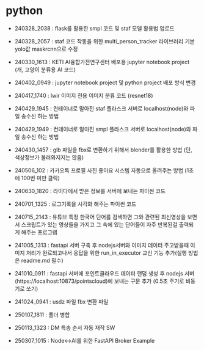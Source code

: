 # python

- 240328_2038 : flask를 활용한 smpl 코드 및 staf 모델 활용법 업로드

- 240328_2057 : staf 코드 작동을 위한 multi_person_tracker 라이브러리 기본 yolo값 maskrcnn으로 수정

- 240330_1613 : KETI AI융합가전연구센터 배포용 jupyter notebook project (개, 고양이 분류용 AI 코드)

- 240402_0949 : jupyter notebook project 및 python project 배포 방식 변경

- 240417_1740 : lwir 이미지 전용 이미지 분류 코드 (resnet18)

- 240429_1945 : 컨테이너로 말아진 staf 플라스크 서버로 localhost(node)와 파일 송수신 하는 방법

- 240429_1949 : 컨테이너로 말아진 smpl 플라스크 서버로 localhost(node)와 파일 송수신 하는 방법

- 240430_1457 : glb 파일을 fbx로 변환하기 위해서 blender를 활용한 방법 (단, 색상정보가 불러와지지는 않음)

- 240506_102 : 카카오톡 프로필 사진 좋아요 시스템 자동으로 올려주는 방법 (1초에 100번 미만 클릭)

- 240630_1820 : 라이다에서 받은 정보를 서버에 보내는 파이썬 코드

- 240701_1325 : 로그기록을 시각화 해주는 파이썬 코드

- 240715_2143 : 유튜브 특정 한국어 단어를 검색하면 그와 관련된 최신영상을 보면서 스크립트가 있는 영상들을 가지고 그 속에 있는 단어들이 자주 반복된걸 출력되게 해주는 프로그램

- 241005_1313 : fastapi 서버 구축 후 nodejs서버와 이미지 데이터 주고받을때 이미지 처리가 완료되고나서 응답을 위한 run_in_executor 교신 기능 추가(실행 방법은 readme.md 필수)

- 241010_0911 : fastapi 서버에 포인트클라우드 데이터 랜덤 생성 후 nodejs 서버(https://localhost:10873/pointscloud)에 보내는 구문 추가 (0.5초 주기로 비동기로 쏘기)

- 241024_0941 : usdz 파일 fbx 변환 파일

- 250107_1811 : 폴더 병합

- 250113_1323 : DM 특송 순서 자동 재작 SW

- 250307_1015 : Node<->AI를 위한 FastAPI Broker Example